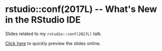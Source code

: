 # rstudio::conf(2017L) -- What's New in the RStudio IDE

Slides related to my `rstudio::conf(2017L)` talk.

[Click here](https://rawgit.com/kevinushey/2017-rstudio-conf/master/slides.html) to quickly preview the slides online.

